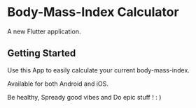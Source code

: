 # Body-Mass-Index Calculator

A new Flutter application.

## Getting Started

Use this App to easily calculate your current body-mass-index. 

Available for both Android and iOS. 

Be healthy, Spready good vibes and Do epic stuff ! : )
